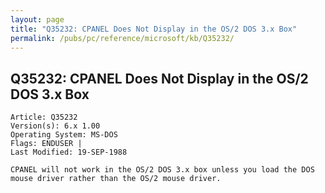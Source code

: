 ```yaml
---
layout: page
title: "Q35232: CPANEL Does Not Display in the OS/2 DOS 3.x Box"
permalink: /pubs/pc/reference/microsoft/kb/Q35232/
---
```


## Q35232: CPANEL Does Not Display in the OS/2 DOS 3.x Box

	Article: Q35232
	Version(s): 6.x 1.00
	Operating System: MS-DOS
	Flags: ENDUSER |
	Last Modified: 19-SEP-1988
	
	CPANEL will not work in the OS/2 DOS 3.x box unless you load the DOS
	mouse driver rather than the OS/2 mouse driver.
